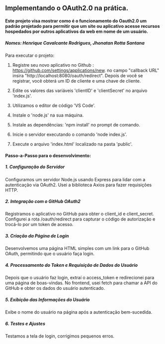 ## Implementando o OAuth2.0 na prática.

#### Este projeto visa mostrar como é o funcionamento do Oauth2.0 um padrão projetado para permitir que um site ou aplicativo acesse recursos hospedados por outros aplicativos da web em nome de um usuário.
##### Nomes: Henrique Cavalcante Rodrigues, Jhonatan Rotta Santana
Para executar o projeto:

1. Registre seu novo aplicativo no Github : https://github.com/settings/applications/new. no campo "callback URL" insira "http://localhost:8080/oauth/redirect". Depois de você se registrar, você obterá um ID de 
  cliente e uma chave de cliente.

3. Edite os valores das variáveis 'clientID' e 'clientSecret' no arquivo 'index.js'.
   
5. Utilizamos o editor de código 'VS Code'.
   
7. Instale o 'node.js' na sua máquina.
   
9. Instale as dependências: 'npm install' no prompt de comando.
    
11. Inicie o servidor executando o comando 'node index.js'.
    
13. Execute o arquivo 'index.html' localizado na pasta 'public'.

#### Passo-a-Passo para o desenvolvimento:

##### 1. Configuração do Servidor

Configuramos um servidor Node.js usando Express para lidar com a autenticação via OAuth2.
Usei a biblioteca Axios para fazer requisições HTTP.

##### 2. Integração com o GitHub OAuth2

Registramos o aplicativo no GitHub para obter o client_id e client_secret.
Configurei a rota /oauth/redirect para capturar o código de autorização e trocá-lo por um token de acesso.

##### 3. Criação da Página de Login

Desenvolvemos uma página HTML simples com um link para o GitHub OAuth, permitindo que o usuário faça login.

##### 4. Processamento do Token e Requisição de Dados do Usuário

Depois que o usuário faz login, extraí o access_token e redirecionei para uma página de boas-vindas.
No frontend, usei fetch para chamar a API do GitHub e obter os dados do usuário autenticado.

##### 5. Exibição das Informações do Usuário

Exibe o nome do usuário na página após a autenticação bem-sucedida.

##### 6. Testes e Ajustes

Testamos a tela de login, corrigimos pequenos erros.

